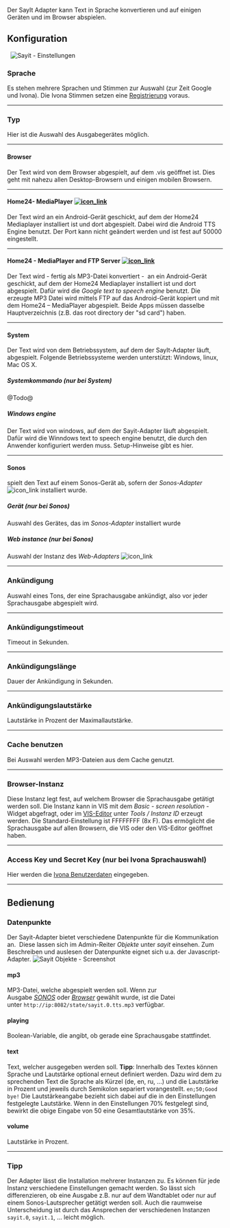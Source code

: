 
Der SayIt Adapter kann Text in Sprache konvertieren und auf einigen Geräten und im Browser abspielen.


## Konfiguration

  ![Sayit - Einstellungen](http://www.iobroker.net/wp-content/uploads/Sayit-Einstellungen.png)  

### <a id="Sprache"></a>Sprache

Es stehen mehrere Sprachen und Stimmen zur Auswahl (zur Zeit Google und Ivona). Die Ivona Stimmen setzen eine [Registrierung](http://www.ivona.com) voraus.

* * *

### <a id="Typ"></a>Typ

Hier ist die Auswahl des Ausgabegerätes möglich.

* * *

#### <a id="Browser"></a>Browser

Der Text wird von dem Browser abgespielt, auf dem .vis geöffnet ist. Dies geht mit nahezu allen Desktop-Browsern und einigen mobilen Browsern.

* * *

#### Home24- MediaPlayer [![icon_link](http://www.iobroker.net/wp-content/uploads/icon_link.png)](http://www.home-24.net/index.php?app=media)

Der Text wird an ein Android-Gerät geschickt, auf dem der Home24 Mediaplayer installiert ist und dort abgespielt. Dabei wird die Android TTS Engine benutzt. Der Port kann nicht geändert werden und ist fest auf 50000 eingestellt.

* * *

#### Home24 - MediaPlayer and FTP Server [![icon_link](http://www.iobroker.net/wp-content/uploads/icon_link.png)](http://www.home-24.net/index.php?app=media)

Der Text wird - fertig als MP3-Datei konvertiert -  an ein Android-Gerät geschickt, auf dem der Home24 Mediaplayer installiert ist und dort abgespielt. Dafür wird die _Google text to speech engine_ benutzt. Die erzeugte MP3 Datei wird mittels FTP auf das Android-Gerät kopiert und mit dem Home24 – MediaPlayer abgespielt. Beide Apps müssen dasselbe Hauptverzeichnis (z.B. das root directory der "sd card") haben.

* * *

#### System

Der Text wird von dem Betriebssystem, auf dem der SayIt-Adapter läuft, abgespielt. Folgende Betriebssysteme werden unterstützt: Windows, linux, Mac OS X.  

##### Systemkommando (nur bei System)

@Todo@  

##### Windows engine

Der Text wird von windows, auf dem der Sayit-Adapter läuft abgespielt. Dafür wird die Winndows text to speech engine benutzt, die durch den Anwender konfiguriert werden muss. Setup-Hinweise gibt es hier.

* * *

#### <a id="Sonos"></a>Sonos

spielt den Text auf einem Sonos-Gerät ab, sofern der _Sonos-Adapter_ ![icon_link](http://www.iobroker.net/wp-content/uploads/icon_link.png) installiert wurde.  

##### Gerät (nur bei Sonos)

Auswahl des Gerätes, das im _Sonos-Adapter_ installiert wurde  

##### Web instance (nur bei Sonos)

Auswahl der Instanz des _Web-Adapters_ ![icon_link](http://www.iobroker.net/wp-content/uploads/icon_link.png)

* * *

### Ankündigung

Auswahl eines Tons, der eine Sprachausgabe ankündigt, also vor jeder Sprachausgabe abgespielt wird.

* * *

### Ankündigungstimeout

Timeout in Sekunden.

* * *

### Ankündigungslänge

Dauer der Ankündigung in Sekunden.

* * *

### Ankündigungslautstärke

Lautstärke in Prozent der Maximallautstärke.

* * *

### Cache benutzen

Bei Auswahl werden MP3-Dateien aus dem Cache genutzt.

* * *

### Browser-Instanz

Diese Instanz legt fest, auf welchem Browser die Sprachausgabe getätigt werden soll. Die Instanz kann in VIS mit dem _Basic - screen resolution_ - Widget abgefragt, oder im [VIS-Editor](http://www.iobroker.net/?page_id=2754&lang=de) unter _Tools / Instanz ID_ erzeugt werden. Die Standard-Einstellung ist FFFFFFFF (8x F). Das ermöglicht die Sprachausgabe auf allen Browsern, die VIS oder den VIS-Editor geöffnet haben.

* * *

### Access Key und Secret Key (nur bei Ivona Sprachauswahl)

Hier werden die [Ivona Benutzerdaten](#Sprache) eingegeben.

* * *

## [](https://github.com/ioBroker/ioBroker/wiki/ioBroker-Adapter-sayit#bedienung)**Bedienung**

### Datenpunkte

Der Sayit-Adapter bietet verschiedene Datenpunkte für die Kommunikation an.  Diese lassen sich im Admin-Reiter _Objekte_ unter _sayit_ einsehen. Zum Beschreiben und auslesen der Datenpunkte eignet sich u.a. der Javascript-Adapter. ![Sayit Objekte - Screenshot](http://www.iobroker.net/wp-content/uploads/Sayit-Objekte.jpg)  

#### mp3

MP3-Datei, welche abgespielt werden soll. Wenn zur Ausgabe _[SONOS](#Sonos)_ oder _[Browser](#Browser)_ gewählt wurde, ist die Datei unter `http://ip:8082/state/sayit.0.tts.mp3` verfügbar.  

#### playing

Boolean-Variable, die angibt, ob gerade eine Sprachausgabe stattfindet.  

#### text

Text, welcher ausgegeben werden soll. **Tipp**: Innerhalb des Textes können Sprache und Lautstärke optional erneut definiert werden. Dazu wird dem zu sprechenden Text die Sprache als Kürzel (de, en, ru, ...) und die Lautstärke in Prozent und jeweils durch Semikolon separiert vorangestellt. `en;50;Good bye!` Die Lautstärkeangabe bezieht sich dabei auf die in den Einstellungen festgelegte Lautstärke. Wenn in den Einstellungen 70% festgelegt sind, bewirkt die obige Eingabe von 50 eine Gesamtlautstärke von 35%.  

#### volume

Lautstärke in Prozent.

* * *

### Tipp

Der Adapter lässt die Installation mehrerer Instanzen zu. Es können für jede Instanz verschiedene Einstellungen gemacht werden. So lässt sich differenzieren, ob eine Ausgabe z.B. nur auf dem Wandtablet oder nur auf einem Sonos-Lautsprecher getätigt werden soll. Auch die raumweise Unterscheidung ist durch das Ansprechen der verschiedenen Instanzen `sayit.0`, `sayit.1`, ... leicht möglich.